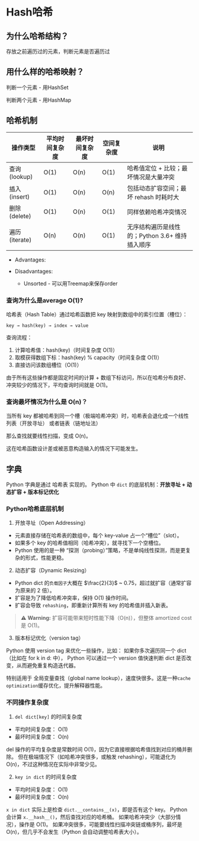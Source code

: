 # Hash哈希


## 为什么哈希结构？

存放之前遍历过的元素，判断元素是否遍历过

## 用什么样的哈希映射？

判断一个元素 - 用HashSet

判断两个元素 - 用HashMap


## 哈希机制

| 操作类型         | 平均时间复杂度 | 最坏时间复杂度 | 空间复杂度  | 说明                                               |
|------------------|----------------|----------------|-------------|----------------------------------------------------|
| 查询 (lookup)    | O(1)           | O(n)           | O(1)        | 哈希值定位 + 比较；最坏情况是大量冲突              |
| 插入 (insert)    | O(1)           | O(n)           | O(n)        | 包括动态扩容空间；最坏 rehash 时耗时大              |
| 删除 (delete)    | O(1)           | O(n)           | O(1)        | 同样依赖哈希冲突情况                                |
| 遍历 (iterate)   | O(n)           | O(n)           | O(1)        | 无序结构遍历是线性的；Python 3.6+ 维持插入顺序       |

- Advantages:

- Disadvantages:
  - Unsorted - 可以用Treemap来保存order


### 查询为什么是average O(1)?

哈希表（Hash Table）通过哈希函数把 key 映射到数组中的索引位置（槽位）：

```
key → hash(key) → index → value
```     

查询流程：
1. 计算哈希值：hash(key)（时间复杂度 O(1)）
2. 取模获得数组下标：hash(key) % capacity（时间复杂度 O(1)）
3. 直接访问该数组槽位（O(1)）

由于所有这些操作都是固定时间的计算 + 数组下标访问，所以在哈希分布良好、冲突较少的情况下，平均查询时间就是 O(1)。

### 查询最坏情况为什么是 O(n)？

当所有 key 都被哈希到同一个槽（极端哈希冲突）时，哈希表会退化成一个线性列表（开放寻址） 或者链表（链地址法）

那么查找就要线性扫描，变成 O(n)。

这在哈希函数设计差或被恶意构造输入的情况下可能发生。



## 字典
Python 字典是通过 哈希表 实现的。
Python 中 `dict` 的底层机制：**开放寻址 + 动态扩容 + 版本标记优化**

### Python哈希底层机制
1. 开放寻址（Open Addressing）
- 元素直接存储在哈希表的数组中，每个 key-value 占一个“槽位”（slot）。
- 如果多个 key 的哈希值相同（哈希冲突），就寻找下一个空槽位。
- Python 使用的是一种 “探测（probing）”策略，不是单纯线性探测，而是更复杂的形式，性能更稳。

2. 动态扩容（Dynamic Resizing）
- Python dict 的`负载因子`大概在 $\frac{2}{3}$ ~ 0.75，超过就扩容（通常扩容为原来的 2 倍）。
- 扩容是为了降低哈希冲突率，保持 O(1) 操作时间。
- 扩容会导致 `rehashing`，即重新计算所有 key 的哈希值并插入新表。

> ⚠️ **Warning:** 扩容可能带来短时性能下降（O(n)），但整体 amortized cost 是 O(1)。

3. 版本标记优化（version tag）

Python 使用 version tag 来优化一些操作，比如：
    如果你多次遍历同一个 dict（比如在 for k in d: 中），
Python 可以通过一个 version 值快速判断 dict 是否改变，从而避免重复构造迭代器。

特别适用于 全局变量查找（global name lookup），速度快很多。这是一种`cache optimization`缓存优化，提升解释器性能。


### 不同操作复杂度
1. `del dict[key]` 的时间复杂度
- 平均时间复杂度： O(1)
- 最坏时间复杂度： O(n)

del 操作的平均复杂度是常数时间 O(1)，因为它直接根据哈希值找到对应的桶并删除。
但在极端情况下（如哈希冲突很多，或触发 rehashing），可能退化为 O(n)，不过这种情况在实际中非常少见。

  
2. `key in dict` 的时间复杂度
- 平均时间复杂度： O(1)
- 最坏时间复杂度： O(n)

`x in dict` 实际上是检查 `dict.__contains__(x)`，即是否有这个 key。
Python 会计算 `x.__hash__()`，然后查找对应的哈希桶。
如果哈希冲突少（大部分情况），操作是 O(1)。
如果冲突很多，可能要线性扫描冲突链或桶序列，最坏是 O(n)，但几乎不会发生（Python 会自动调整哈希表大小）。





